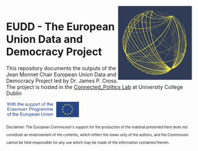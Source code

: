<img style="float: right;" src="Images/logo_EU.png" width="200">

# EUDD - The European Union Data and Democracy Project

This repository documents the outputs of the Jean Monnet Chair European Union Data and Democracy Project led by Dr. James P. Cross. The project is hosted in the [Connected_Politics Lab](https://www.ucd.ie/connected_politics/) at University College Dublin


<img src="Images/logosbeneficaireserasmusleft_withthesupport-01_0.jpg" width="200">

<sub><sup>Disclaimer: The European Commission's support for the production of the material presented here does not constitute an endorsement of the contents, which reflect the views only of the authors, and the Commission cannot be held responsible for any use which may be made of the information contained therein.</sup></sub>


